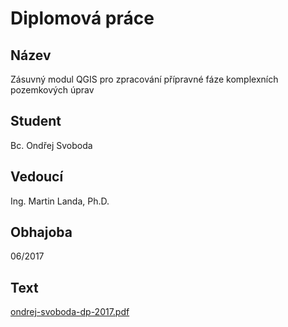 # Diplomová práce

## Název

Zásuvný modul QGIS pro zpracování přípravné fáze komplexních pozemkových úprav

## Student

Bc. Ondřej Svoboda

## Vedoucí

Ing. Martin Landa, Ph.D.

## Obhajoba

06/2017

## Text

[ondrej-svoboda-dp-2017.pdf](https://github.com/ctu-osgeorel-proj/dp-svoboda-2017/raw/master/text/ondrej-svoboda-dp-2017.pdf)